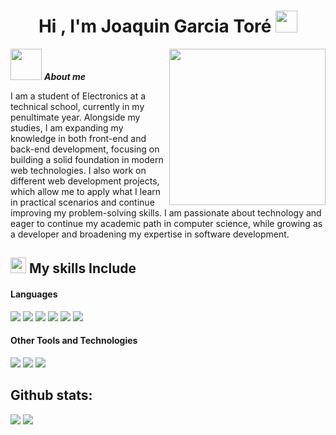<h1 align="center"><b>Hi , I'm Joaquin Garcia Toré </b><img src="https://media.giphy.com/media/hvRJCLFzcasrR4ia7z/giphy.gif" width="35"></h1>

<picture> <img align="right" src="https://github.com/7oSkaaa/7oSkaaa/blob/main/Images/Right_Side.gif?raw=true" width = 250px></picture>


<img src="https://media.tenor.com/NeJfHqkmdMIAAAAj/tux-linux-penguin.gif" width="50px"/> ***About me***


<p> I am a student of Electronics at a technical school, currently in my penultimate year. Alongside my studies, I am expanding my knowledge in both front-end and back-end development, focusing on building a solid foundation in modern web technologies. I also work on different web development projects, which allow me to apply what I learn in practical scenarios and continue improving my problem-solving skills. I am passionate about technology and eager to continue my academic path in computer science, while growing as a developer and broadening my expertise in software development.</p> 


## <img src="https://media2.giphy.com/media/QssGEmpkyEOhBCb7e1/giphy.gif?cid=ecf05e47a0n3gi1bfqntqmob8g9aid1oyj2wr3ds3mg700bl&rid=giphy.gif" width ="25"><b> My skills Include </b>

<h4> Languages </h4>
<span>
   <img src="https://img.shields.io/badge/HTML5-E34F26?style=for-the-badge&logo=html5&logoColor=white">
   <img src="https://img.shields.io/badge/CSS3-1572B6?style=for-the-badge&logo=css3&logoColor=white">
   <img src="https://img.shields.io/badge/php-%23777BB4.svg?style=for-the-badge&logo=php&logoColor=white">
   <img src="https://img.shields.io/badge/laravel-%23FF2D20.svg?style=for-the-badge&logo=laravel&logoColor=white">
   <img src="https://img.shields.io/badge/C-00599C?style=for-the-badge&logo=c&logoColor=white">
   <img src= "https://img.shields.io/badge/-Arduino-00979D?style=for-the-badge&logo=Arduino&logoColor=white">
 

</span>

<h4> Other Tools and Technologies </h4>
<span>
  <img src="https://img.shields.io/badge/Linux-FCC624?style=for-the-badge&logo=linux&logoColor=black">
  <img src="https://img.shields.io/badge/github-%23121011.svg?style=for-the-badge&logo=github&logoColor=white">
  <img src= "https://img.shields.io/badge/sqlite-%2307405e.svg?style=for-the-badge&logo=sqlite&logoColor=white">
 
</span>

<h2>Github stats:</h2> 

[![](https://github-readme-stats.vercel.app/api?username=JoaquinGarciaTore&show_icons=true&theme=tokyonight&hide_border=true&locale=en)](https://github.com/JoaquinGarciaTore)
[![](https://github-readme-streak-stats.herokuapp.com/?user=JoaquinGarciaTore&theme=material-palenight)](https://github.com/JoaquinGarciaTore)
</div>

<p align="center">
<!--
**JoaquinGarciaTore/JoaquinGarciaTore** is a ✨ _special_ ✨ repository because its `README.md` (this file) appears on your GitHub profile.

Here are some ideas to get you started:

- 🔭 I’m currently working on ...
- 🌱 I’m currently learning ...
- 👯 I’m looking to collaborate on ...
- 🤔 I’m looking for help with ...
- 💬 Ask me about ...
- 📫 How to reach me: ...
- 😄 Pronouns: ...
- ⚡ Fun fact: ...
-->
